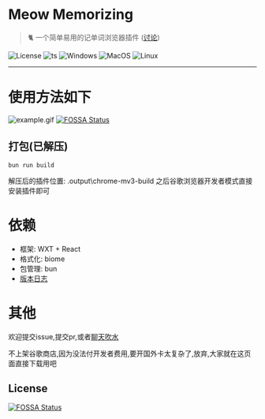 
# Meow Memorizing

> 🐈️  一个简单易用的记单词浏览器插件 ([讨论](https://github.com/yebei199/meow-memorizing/discussions))

![License](https://img.shields.io/github/license/pot-app/pot-desktop.svg)
![ts](https://img.shields.io/badge/typescript-blue?logo=typescript&logoColor=white)
![Windows](https://img.shields.io/badge/-Windows-blue?logo=windows&logoColor=white)
![MacOS](https://img.shields.io/badge/-macOS-black?&logo=apple&logoColor=white)
![Linux](https://img.shields.io/badge/-Linux-yellow?logo=linux&logoColor=white)

<hr/>

# 使用方法如下

![example.gif](https://i.imgur.com/tdqxiJ7.gif)
[![FOSSA Status](https://app.fossa.com/api/projects/git%2Bgithub.com%2Fyebei199%2Fmeow-memorizing.svg?type=shield)](https://app.fossa.com/projects/git%2Bgithub.com%2Fyebei199%2Fmeow-memorizing?ref=badge_shield)

## 打包(已解压)

```shell
bun run build
``` 
解压后的插件位置: .output\chrome-mv3-build
之后谷歌浏览器开发者模式直接安装插件即可

# 依赖
- 框架: WXT + React
- 格式化: biome
- 包管理: bun
- [版本日志](./docs/CHANGELOG.md)

# 其他
欢迎提交issue,提交pr,或者[聊天吹水](https://github.com/yebei199/meow-memorizing/discussions)

不上架谷歌商店,因为没法付开发者费用,要开国外卡太复杂了,放弃,大家就在这页面直接下载用吧

## License
[![FOSSA Status](https://app.fossa.com/api/projects/git%2Bgithub.com%2Fyebei199%2Fmeow-memorizing.svg?type=large)](https://app.fossa.com/projects/git%2Bgithub.com%2Fyebei199%2Fmeow-memorizing?ref=badge_large)